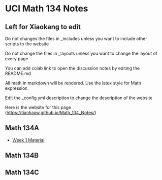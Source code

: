 # UCI Math 134 Notes

## Left for Xiaokang to edit
Do not changes the files in _includes unless you want to include other 
scripts to the website

Do not change the files in _layouts unless you want to change the layout of 
every page

You can add colab link to open the discussion notes by editing the README.md

All math in markdown will be rendered. Use the latex style for Math expression.

Edit the _config.yml description to change the description of the website

Here is the website for this page (https://tianhaow.github.io/Math_134_Notes/)


## Math 134A
- [Week 1 Material](https://colab.research.google.com/github/TianhaoW/Math_134_Notes/blob/master/Math_134A/134A%20Week%201.ipynb)


## Math 134B


## Math 134C